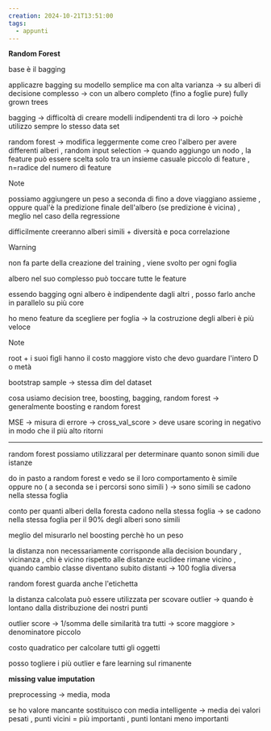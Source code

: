 ```yaml
---
creation: 2024-10-21T13:51:00
tags:
  - appunti
---
```

**Random Forest**

base è il bagging 

applicazre bagging su modello semplice ma con alta varianza -> su alberi di decisione complesso -> con un albero completo (fino a foglie pure) fully grown trees

bagging -> difficoltà di creare modelli indipendenti tra di loro -> poichè utilizzo sempre lo stesso data set 

random forest -> modifica leggermente come creo l'albero per avere differenti alberi , random input selection -> quando aggiungo un nodo , la feature può essere scelta solo tra un insieme casuale piccolo di feature , n=radice del numero di feature

>[!note] 
possiamo aggiungere un peso a seconda di fino a dove viaggiano assieme , oppure qual'è la predizione finale dell'albero (se predizione è vicina) , meglio nel caso della regressione 

difficilmente creeranno alberi simili + diversità e poca correlazione 
>[!warning] 
>non fa parte della creazione del training , viene svolto per ogni foglia

albero nel suo complesso può toccare tutte le feature 

essendo bagging ogni albero è indipendente dagli altri , posso farlo anche in parallelo su più core 

ho meno feature da scegliere per foglia -> la costruzione degli alberi è più veloce 
>[!note] 
>root + i suoi figli hanno il costo maggiore visto che devo guardare l'intero D o metà

bootstrap sample -> stessa dim del dataset 

cosa usiamo decision tree, boosting, bagging, random forest -> generalmente boosting e random forest

MSE -> misura di errore -> cross_val_score > deve usare scoring in negativo in modo che il più alto ritorni

---

random forest possiamo utilizzaral per determinare quanto sonon simili due istanze

do in pasto a random forest e vedo se il loro comportamento è simile oppure no ( a seconda se i percorsi sono simili ) -> sono simili se cadono nella stessa foglia 

conto per quanti alberi della foresta cadono nella stessa foglia -> se cadono nella stessa foglia per il 90% degli alberi sono simili 

meglio del misurarlo nel boosting perchè ho un peso 

la distanza non necessariamente corrisponde alla decision boundary , vicinanza , chi è vicino rispetto alle distanze euclidee rimane vicino , quando cambio classe diventano subito distanti -> 100 foglia diversa 

random forest guarda anche l'etichetta 

la distanza calcolata può essere utilizzata per scovare outlier -> quando è lontano dalla distribuzione dei nostri punti 

outlier score -> 1/somma delle similarità tra tutti -> score maggiore > denominatore piccolo 

costo quadratico per calcolare tutti gli oggetti 

posso togliere i più outlier e fare learning sul rimanente 

**missing value imputation**

preprocessing -> media, moda

se ho valore mancante sostituisco con media intelligente -> media dei valori pesati , punti vicini = più importanti , punti lontani meno importanti 
